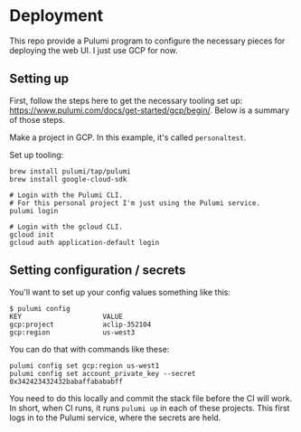 # Deployment

This repo provide a Pulumi program to configure the necessary pieces for deploying the web UI. I just use GCP for now.

## Setting up

First, follow the steps here to get the necessary tooling set up: https://www.pulumi.com/docs/get-started/gcp/begin/. Below is a summary of those steps.

Make a project in GCP. In this example, it's called `personaltest`.

Set up tooling:
```
brew install pulumi/tap/pulumi
brew install google-cloud-sdk

# Login with the Pulumi CLI.
# For this personal project I'm just using the Pulumi service.
pulumi login

# Login with the gcloud CLI.
gcloud init
gcloud auth application-default login
```

## Setting configuration / secrets
You'll want to set up your config values something like this:
```
$ pulumi config
KEY                    VALUE
gcp:project            aclip-352104
gcp:region             us-west3
```

You can do that with commands like these:
```
pulumi config set gcp:region us-west1
pulumi config set account_private_key --secret 0x342423432432babaffabababff
```

You need to do this locally and commit the stack file before the CI will work. In short, when CI runs, it runs `pulumi up` in each of these projects. This first logs in to the Pulumi service, where the secrets are held.
